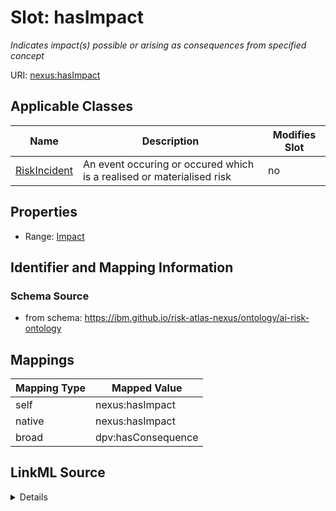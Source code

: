 

# Slot: hasImpact


_Indicates impact(s) possible or arising as consequences from specified concept_





URI: [nexus:hasImpact](https://ibm.github.io/risk-atlas-nexus/ontology/hasImpact)



<!-- no inheritance hierarchy -->





## Applicable Classes

| Name | Description | Modifies Slot |
| --- | --- | --- |
| [RiskIncident](RiskIncident.md) | An event occuring or occured which is a realised or materialised risk |  no  |







## Properties

* Range: [Impact](Impact.md)





## Identifier and Mapping Information







### Schema Source


* from schema: https://ibm.github.io/risk-atlas-nexus/ontology/ai-risk-ontology




## Mappings

| Mapping Type | Mapped Value |
| ---  | ---  |
| self | nexus:hasImpact |
| native | nexus:hasImpact |
| broad | dpv:hasConsequence |




## LinkML Source

<details>
```yaml
name: hasImpact
description: Indicates impact(s) possible or arising as consequences from specified
  concept
from_schema: https://ibm.github.io/risk-atlas-nexus/ontology/ai-risk-ontology
broad_mappings:
- dpv:hasConsequence
rank: 1000
domain: RiskConcept
alias: hasImpact
domain_of:
- RiskIncident
range: Impact

```
</details>

